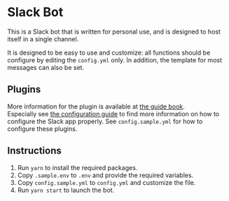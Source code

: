 # Slack Bot

This is a Slack bot that is written for personal use, and is designed to host
itself in a single channel.

It is designed to be easy to use and customize: all functions should be
configure by editing the `config.yml` only. In addition, the template for most
messages can also be set.

## Plugins

More information for the plugin is available at
[the guide book](https://southball.dev/slack-bot).  
Especially see
[the configuration guide](https://southball.dev/slack-bot/config.html) to find
more information on how to configure the Slack app properly. See
`config.sample.yml` for how to configure these plugins.

## Instructions

1. Run `yarn` to install the required packages.
1. Copy `.sample.env` to `.env` and provide the required variables.
1. Copy `config.sample.yml` to `config.yml` and customize the file.
1. Run `yarn start` to launch the bot.
